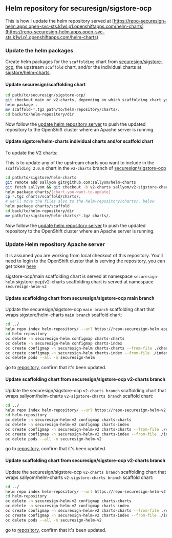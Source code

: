 ## Helm repository for securesign/sigstore-ocp

This is how I update the helm repository served at
[https://repo-securesign-helm.apps.open-svc-sts.k1wl.p1.openshiftapps.com/helm-charts](https://repo-securesign-helm.apps.open-svc-sts.k1wl.p1.openshiftapps.com/helm-charts)

### Update the helm packages

Create helm packages for the `scaffolding` chart from [securesign/sigstore-ocp](https://github.com/securesign/sigstore-ocp),
the upstream `scaffold` chart, and/or the individual charts at [sigstore/helm-charts](https://github.com/sigstore/helm-charts).

#### Update securesign/scaffolding chart

```bash
cd path/to/securesign/sigstore-ocp/
git checkout main or v2-charts, depending on which scaffolding chart you are updating
helm package .
mv scaffold-*.tgz path/to/helm-repository/charts/.
cd back/to/helm-repository/dir
```

Now follow the [update helm repository server](#update-helm-repository-server) to push the updated repository to the OpenShift cluster
where an Apache server is running.

#### Update sigstore/helm-charts individual charts and/or scaffold chart

To update the V2 charts:

This is to update any of the upstream charts you want to include in the `scaffolding 2.0.0` chart in the `v2-charts` branch of
[securesign/sigstore-ocp](https://github.com/securesign/sigstore-ocp/tree/v2-charts)

```bash
cd path/to/sigstore/helm-charts
git remote add sallyom git@github.com:sallyom/helm-charts
git fetch sallyom && git checkout -b v2-charts sallyom/v2-sigstore-charts
helm package charts/[chart-you-want-to-update]
cp *.tgz charts/scaffold/charts/.
# we'll move the files also to the helm-repository/charts/. below
helm package charts/scaffold
cd back/to/helm-repository/dir
mv path/to/sigstore/helm-charts/*.tgz charts/.
```

Now follow the [update helm repository server](#update-helm-repository-server) to push the updated repository to the OpenShift cluster
where an Apache server is running.

### Update Helm repository Apache server

It is assumed you are working from local checkout of this repository.
You'll need to login to the OpenShift cluster that is serving the repository, you can get token
[here](https://oauth-openshift.apps.open-svc-sts.k1wl.p1.openshiftapps.com/oauth/token/display?code=sha256~UkZgpVvTCZshyAuvOgJEykzv_OjelSpEztyOQp8yshc&state=)

sigstore-ocp/main scaffolding chart is served at namespace `securesign-helm`
sigstore-ocp/v2-charts scaffolding chart is served at namespace `securesign-helm-v2`

#### Update scaffolding chart from securesign/sigstore-ocp main branch

Update the securesign/sigstore-ocp `main branch` scaffolding chart that wraps sigstore/helm-charts `main branch` scaffold chart:

```bash
cd ../
helm repo index helm-repository/ --url https://repo-securesign-helm.apps.open-svc-sts.k1wl.p1.openshiftapps.com/helm-charts
cd helm-repository
oc delete -n securesign-helm configmap charts-charts
oc delete -n securesign-helm configmap charts-index
oc create configmap -n securesign-helm charts-charts --from-file ./charts/
oc create configmap -n securesign-helm charts-index --from-file ./index.yaml
oc delete pods --all -n securesign-helm
```

go to [repository](https://repo-securesign-helm-v2.apps.open-svc-sts.k1wl.p1.openshiftapps.com/helm-charts),
confirm that it's been updated.

#### Update scaffolding chart from securesign/sigstore-ocp v2-charts branch

Update the securesign/sigstore-ocp `v2-charts branch` scaffolding chart that wraps sallyom/helm-charts `v2-sigstore-charts branch` scaffold chart:

```bash
cd ../
helm repo index helm-repository/ --url https://repo-securesign-helm-v2.apps.open-svc-sts.k1wl.p1.openshiftapps.com/helm-charts
cd helm-repository
oc delete -n securesign-helm-v2 configmap charts-charts
oc delete -n securesign-helm-v2 configmap charts-index
oc create configmap -n securesign-helm-v2 charts-charts --from-file ./charts/
oc create configmap -n securesign-helm-v2 charts-index --from-file ./index.yaml
oc delete pods --all -n securesign-helm-v2
```

go to [repository](https://repo-securesign-helm-v2.apps.open-svc-sts.k1wl.p1.openshiftapps.com/helm-charts),
confirm that it's been updated.

#### Update scaffolding chart from securesign/sigstore-ocp v2-charts branch

Update the securesign/sigstore-ocp `v2-charts branch` scaffolding chart that wraps sallyom/helm-charts `v2-sigstore-charts branch` scaffold chart:

```bash
cd ../
helm repo index helm-repository/ --url https://repo-securesign-helm-v2.apps.open-svc-sts.k1wl.p1.openshiftapps.com/helm-charts
cd helm-repository
oc delete -n securesign-helm-v2 configmap charts-charts
oc delete -n securesign-helm-v2 configmap charts-index
oc create configmap -n securesign-helm-v2 charts-charts --from-file ./charts/
oc create configmap -n securesign-helm-v2 charts-index --from-file ./index.yaml
oc delete pods --all -n securesign-helm-v2
```

go to [repository](https://repo-securesign-helm-v2.apps.open-svc-sts.k1wl.p1.openshiftapps.com/helm-charts),
confirm that it's been updated.
